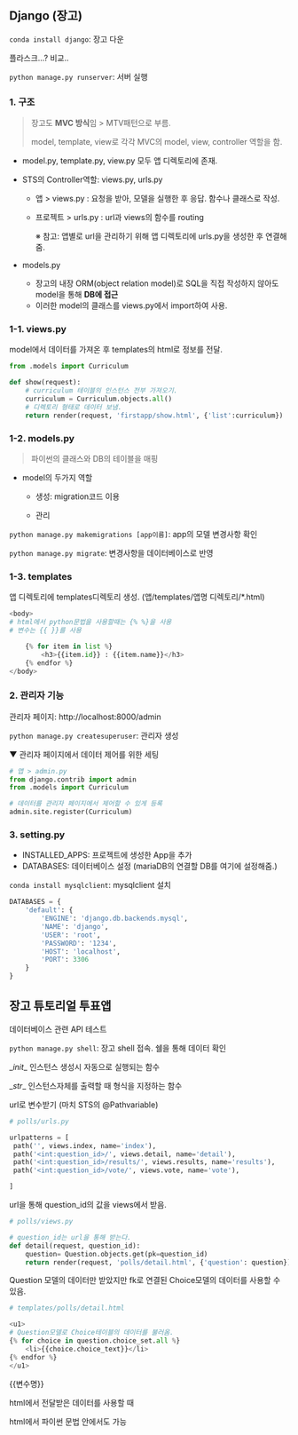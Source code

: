 ## Django (장고)

`conda install django`: 장고 다운

플라스크...? 비교..

`python manage.py runserver`: 서버 실행







### 1. 구조

> 장고도 **MVC 방식**임 > MTV패턴으로 부름.
>
> model, template, view로 각각 MVC의 model, view, controller 역할을 함. 

- model.py, template.py, view.py 모두 앱 디렉토리에 존재.

- STS의 Controller역할: views.py, urls.py

  - 앱 > views.py : 요청을 받아, 모델을 실행한 후 응답. 함수나 클래스로 작성.

  - 프로젝트 > urls.py : url과 views의 함수를 routing

    ※ 참고: 앱별로 url을 관리하기 위해 앱 디렉토리에 urls.py을 생성한 후 연결해줌.

- models.py
  - 장고의 내장 ORM(object relation model)로 SQL을 직접 작성하지 않아도 model을 통해 **DB에 접근**
  - 이러한 model의 클래스를 views.py에서 import하여 사용.



### 1-1. views.py

model에서 데이터를 가져온 후 templates의 html로 정보를 전달. 

```python
from .models import Curriculum

def show(request):
    # curriculum 테이블의 인스턴스 전부 가져오기.
    curriculum = Curriculum.objects.all()
    # 디렉토리 형태로 데이터 보냄.
    return render(request, 'firstapp/show.html', {'list':curriculum})
```





### 1-2. models.py

>파이썬의 클래스와 DB의 테이블을 매핑

- model의 두가지 역할
  - 생성: migration코드 이용

  - 관리

 `python manage.py makemigrations [app이름]`:  app의 모델 변경사항 확인

` python manage.py migrate `: 변경사항을 데이터베이스로 반영



### 1-3. templates

앱 디렉토리에 templates디렉토리 생성. (앱/templates/앱명 디렉토리/*.html)

```python
<body>
# html에서 python문법을 사용할때는 {% %}을 사용
# 변수는 {{ }}를 사용

    {% for item in list %}
        <h3>{{item.id}} : {{item.name}}</h3>
    {% endfor %}
</body>
```



### 2. 관리자 기능

관리자 페이지: http://localhost:8000/admin

`python manage.py createsuperuser`: 관리자 생성

▼ 관리자 페이지에서 데이터 제어를 위한 세팅

```python
# 앱 > admin.py
from django.contrib import admin
from .models import Curriculum

# 데이터를 관리자 페이지에서 제어할 수 있게 등록
admin.site.register(Curriculum)
```



### 3. setting.py

- INSTALLED_APPS: 프로젝트에 생성한 App을 추가
- DATABASES: 데이터베이스 설정 (mariaDB의 연결할 DB를 여기에 설정해줌.)

`conda install mysqlclient`: mysqlclient 설치

```python
DATABASES = {
    'default': {
        'ENGINE': 'django.db.backends.mysql',
        'NAME': 'django',
        'USER': 'root',
        'PASSWORD': '1234',
        'HOST': 'localhost',
        'PORT': 3306
    }
}
```





## 장고 튜토리얼 투표앱



데이터베이스 관련 API 테스트

 `python manage.py shell`: 장고 shell 접속. 쉘을 통해 데이터 확인



\__init__   인스턴스 생성시 자동으로 실행되는 함수

\__str__   인스턴스자체를 출력할 때 형식을 지정하는 함수



url로 변수받기 (마치 STS의 @Pathvariable)

```python
# polls/urls.py

urlpatterns = [
 path('', views.index, name='index'),
 path('<int:question_id>/', views.detail, name='detail'),
 path('<int:question_id>/results/', views.results, name='results'),
 path('<int:question_id>/vote/', views.vote, name='vote'),

]
```

url을 통해 question_id의 값을 views에서 받음.

```python
# polls/views.py

# question_id는 url을 통해 받는다.
def detail(request, question_id):
    question= Question.objects.get(pk=question_id)
    return render(request, 'polls/detail.html', {'question': question})
```

Question 모델의 데이터만 받았지만 fk로 연결된 Choice모델의 데이터를 사용할 수 있음.

```python
# templates/polls/detail.html

<u1>
# Question모델로 Choice테이블의 데이터를 불러옴.
{% for choice in question.choice_set.all %}
    <li>{{choice.choice_text}}</li>
{% endfor %}
</u1>
```





{{변수명}}

html에서 전달받은 데이터를 사용할 때

html에서 파이썬 문법 안에서도 가능

